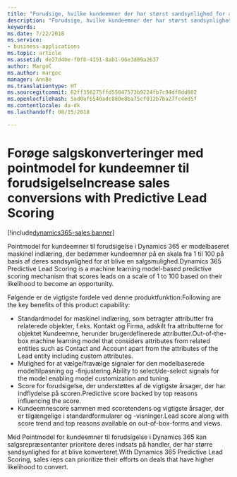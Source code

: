 ```yaml
---
title: "Forudsige, hvilke kundeemner der har størst sandsynlighed for at blive kvalificeret til salgsmuligheder"
description: "Forudsige, hvilke kundeemner der har størst sandsynlighed for at blive kvalificeret til salgsmuligheder"
keywords: 
ms.date: 7/22/2018
ms.service:
- business-applications
ms.topic: article
ms.assetid: de27d4be-f0f8-4151-8ab1-96e3d89a2637
author: MargoC
ms.author: margoc
manager: AnnBe
ms.translationtype: HT
ms.sourcegitcommit: 62ff356275ffd55047573b9224fb7c94df8dd602
ms.openlocfilehash: 5ad0af6540adc880e8ba75cf012b7ba27fc4ed5f
ms.contentlocale: da-dk
ms.lasthandoff: 08/15/2018

---
```


# <a name="increase-sales-conversions-with-predictive-lead-scoring"></a><span data-ttu-id="3de52-103">Forøge salgskonverteringer med pointmodel for kundeemner til forudsigelse</span><span class="sxs-lookup"><span data-stu-id="3de52-103">Increase sales conversions with Predictive Lead Scoring</span></span>

[!include[dynamics365-sales banner](../includes/dynamics365-sales.md)]





<span data-ttu-id="3de52-104">Pointmodel for kundeemner til forudsigelse i Dynamics 365 er modelbaseret maskinel indlæring, der bedømmer kundeemner på en skala fra 1 til 100 på basis af deres sandsynlighed for at blive en salgsmulighed.</span><span class="sxs-lookup"><span data-stu-id="3de52-104">Dynamics 365 Predictive Lead Scoring is a machine learning model-based predictive scoring mechanism that scores leads on a scale of 1 to 100 based on their likelihood to become an opportunity.</span></span> 

<span data-ttu-id="3de52-105">Følgende er de vigtigste fordele ved denne produktfunktion:</span><span class="sxs-lookup"><span data-stu-id="3de52-105">Following are the key benefits of this product capability:</span></span> 

-  <span data-ttu-id="3de52-106">Standardmodel for maskinel indlæring, som betragter attributter fra relaterede objekter, f.eks. Kontakt og Firma, adskilt fra attributterne for objektet Kundeemne, herunder brugerdefinerede attributter.</span><span class="sxs-lookup"><span data-stu-id="3de52-106">Out-of-the-box machine learning model that considers attributes from related entities such as Contact and Account apart from the attributes of the Lead entity including custom attributes.</span></span> 
-  <span data-ttu-id="3de52-107">Mulighed for at vælge/fravælge signaler for den modelbaserede modeltilpasning og -finjustering.</span><span class="sxs-lookup"><span data-stu-id="3de52-107">Ability to select/de-select signals for the model enabling model customization and tuning.</span></span> 
-  <span data-ttu-id="3de52-108">Score for forudsigelse, der understøttes af de vigtigste årsager, der har indflydelse på scoren.</span><span class="sxs-lookup"><span data-stu-id="3de52-108">Predictive score backed by top reasons influencing the score.</span></span> 
-  <span data-ttu-id="3de52-109">Kundeemnescore sammen med scoretendens og vigtigste årsager, der er tilgængelige i standardformularer og -visninger.</span><span class="sxs-lookup"><span data-stu-id="3de52-109">Lead score along with score trend and top reasons available on out-of-box-forms and views.</span></span> 

<span data-ttu-id="3de52-110">Med Pointmodel for kundeemner til forudsigelse i Dynamics 365 kan salgsrepræsentanter prioritere deres indsats på handler, der har større sandsynlighed for at blive konverteret.</span><span class="sxs-lookup"><span data-stu-id="3de52-110">With Dynamics 365 Predictive Lead Scoring, sales reps can prioritize their efforts on deals that have higher likelihood to convert.</span></span> 

